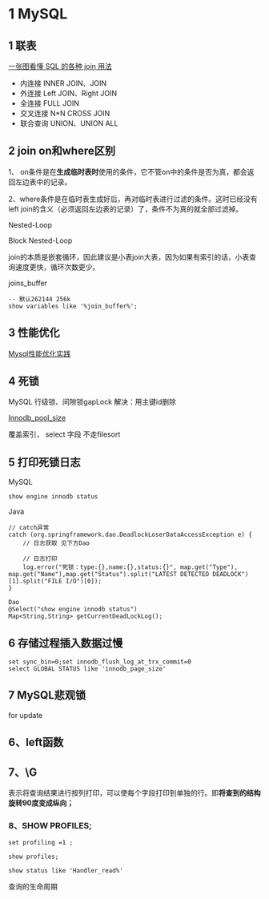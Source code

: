 # 1 MySQL

## 1 联表

[一张图看懂 SQL 的各种 join 用法](https://www.javazhiyin.com/32279.html)

- 内连接 INNER JOIN、JOIN
- 外连接 Left JOIN、Right JOIN
- 全连接 FULL JOIN
- 交叉连接 N*N CROSS JOIN
- 联合查询 UNION、UNION ALL



## 2 join on和where区别

1、 on条件是在**生成临时表时**使用的条件，它不管on中的条件是否为真，都会返回左边表中的记录。

2、where条件是在临时表生成好后，再对临时表进行过滤的条件。这时已经没有left join的含义（必须返回左边表的记录）了，条件不为真的就全部过滤掉。



Nested-Loop 

Block Nested-Loop

join的本质是嵌套循环，因此建议是小表join大表，因为如果有索引的话，小表查询速度更快，循环次数更少。

joins_buffer

```mysql
-- 默认262144 256k
show variables like '%join_buffer%';
```



## 3 性能优化

[Mysql性能优化实践](https://www.javazhiyin.com/30033.html)





## 4 死锁

MySQL 行级锁、间隙锁gapLock 解决：用主键id删除



[Innodb_pool_size](https://www.cnblogs.com/wanbin/p/9530833.html)

覆盖索引， select 字段 不走filesort



## 5 打印死锁日志



MySQL

```
show engine innodb status
```



Java

```
// catch异常
catch (org.springframework.dao.DeadlockLoserDataAccessException e) {
    // 日志获取 见下方Dao
    
    // 日志打印
    log.error("死锁：type:{},name:{},status:{}", map.get("Type"), map.get("Name"),map.get("Status").split("LATEST DETECTED DEADLOCK")[1].split("FILE I/O")[0]);
}

Dao
@Select("show engine innodb status")
Map<String,String> getCurrentDeadLockLog();
```





## 6 存储过程插入数据过慢

```
set sync_bin=0;set innodb_flush_log_at_trx_commit=0
select GLOBAL STATUS like 'innodb_page_size'
```




## 7 MySQL悲观锁

for update



## 6、left函数 



## 7、\G

表示将查询结果进行按列打印，可以使每个字段打印到单独的行。即**将查到的结构旋转90度变成纵向；**



### 8、SHOW PROFILES;

```MYSQL
set profiling =1 ;

show profiles;

show status like 'Handler_read%'
```



查询的生命周期
